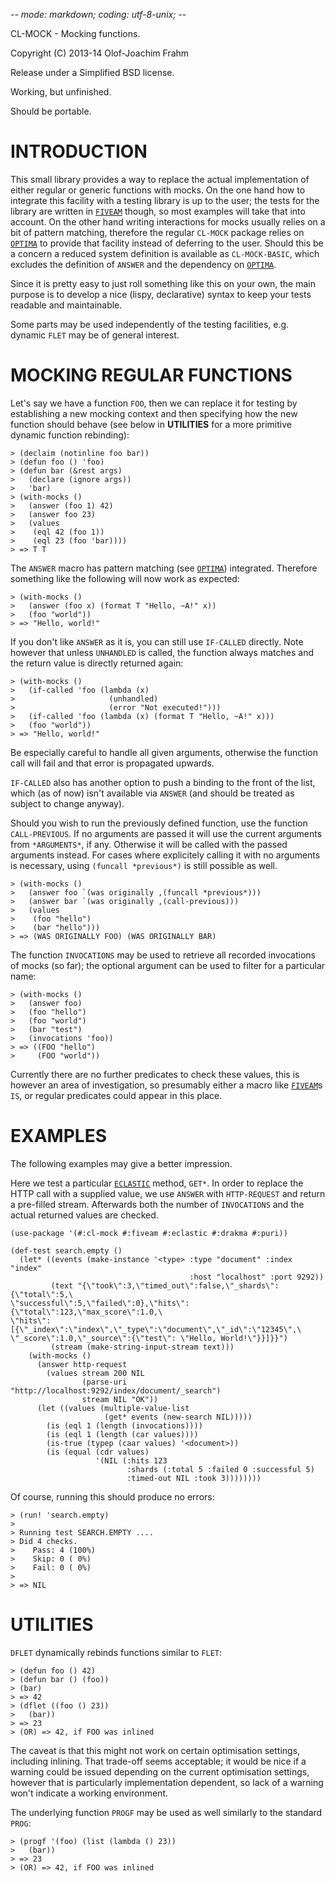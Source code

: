 -*- mode: markdown; coding: utf-8-unix; -*-

CL-MOCK - Mocking functions.

Copyright (C) 2013-14 Olof-Joachim Frahm

Release under a Simplified BSD license.

Working, but unfinished.

Should be portable.


# INTRODUCTION

This small library provides a way to replace the actual implementation
of either regular or generic functions with mocks.  On the one hand how
to integrate this facility with a testing library is up to the user; the
tests for the library are written in [`FIVEAM`][2] though, so most
examples will take that into account.  On the other hand writing
interactions for mocks usually relies on a bit of pattern matching,
therefore the regular `CL-MOCK` package relies on [`OPTIMA`][3] to
provide that facility instead of deferring to the user.  Should this be
a concern a reduced system definition is available as `CL-MOCK-BASIC`,
which excludes the definition of `ANSWER` and the dependency on
[`OPTIMA`][3].

Since it is pretty easy to just roll something like this on your own,
the main purpose is to develop a nice (lispy, declarative) syntax to
keep your tests readable and maintainable.

Some parts may be used independently of the testing facilities,
e.g. dynamic `FLET` may be of general interest.


# MOCKING REGULAR FUNCTIONS

Let's say we have a function `FOO`, then we can replace it for testing
by establishing a new mocking context and then specifying how the new
function should behave (see below in **UTILITIES** for a more primitive
dynamic function rebinding):

    > (declaim (notinline foo bar))
    > (defun foo () 'foo)
    > (defun bar (&rest args)
    >   (declare (ignore args))
    >   'bar)
    > (with-mocks ()
    >   (answer (foo 1) 42)
    >   (answer foo 23)
    >   (values
    >    (eql 42 (foo 1))
    >    (eql 23 (foo 'bar))))
    > => T T

The `ANSWER` macro has pattern matching (see [`OPTIMA`][3]) integrated.
Therefore something like the following will now work as expected:

    > (with-mocks ()
    >   (answer (foo x) (format T "Hello, ~A!" x))
    >   (foo "world"))
    > => "Hello, world!"

If you don't like `ANSWER` as it is, you can still use `IF-CALLED`
directly.  Note however that unless `UNHANDLED` is called, the function
always matches and the return value is directly returned again:

    > (with-mocks ()
    >   (if-called 'foo (lambda (x)
    >                     (unhandled)
    >                     (error "Not executed!")))
    >   (if-called 'foo (lambda (x) (format T "Hello, ~A!" x)))
    >   (foo "world"))
    > => "Hello, world!"

Be especially careful to handle all given arguments, otherwise the
function call will fail and that error is propagated upwards.

`IF-CALLED` also has another option to push a binding to the front of
the list, which (as of now) isn't available via `ANSWER` (and should be
treated as subject to change anyway).

Should you wish to run the previously defined function, use the function
`CALL-PREVIOUS`.  If no arguments are passed it will use the current
arguments from `*ARGUMENTS*`, if any.  Otherwise it will be called with
the passed arguments instead.  For cases where explicitely calling it
with no arguments is necessary, using `(funcall *previous*)` is still
possible as well.

    > (with-mocks ()
    >   (answer foo `(was originally ,(funcall *previous*)))
    >   (answer bar `(was originally ,(call-previous)))
    >   (values
    >    (foo "hello")
    >    (bar "hello")))
    > => (WAS ORIGINALLY FOO) (WAS ORIGINALLY BAR)

The function `INVOCATIONS` may be used to retrieve all recorded
invocations of mocks (so far); the optional argument can be used to
filter for a particular name:

    > (with-mocks ()
    >   (answer foo)
    >   (foo "hello")
    >   (foo "world")
    >   (bar "test")
    >   (invocations 'foo))
    > => ((FOO "hello")
    >     (FOO "world"))

Currently there are no further predicates to check these values, this is
however an area of investigation, so presumably either a macro like
[`FIVEAM`][2]s `IS`, or regular predicates could appear in this place.


# EXAMPLES

The following examples may give a better impression.

Here we test a particular [`ECLASTIC`][4] method, `GET*`.  In order to
replace the HTTP call with a supplied value, we use `ANSWER` with
`HTTP-REQUEST` and return a pre-filled stream.  Afterwards both the
number of `INVOCATIONS` and the actual returned values are checked.

    (use-package '(#:cl-mock #:fiveam #:eclastic #:drakma #:puri))

    (def-test search.empty ()
      (let* ((events (make-instance '<type> :type "document" :index "index"
                                            :host "localhost" :port 9292))
             (text "{\"took\":3,\"timed_out\":false,\"_shards\":{\"total\":5,\
    \"successful\":5,\"failed\":0},\"hits\":{\"total\":123,\"max_score\":1.0,\
    \"hits\":[{\"_index\":\"index\",\"_type\":\"document\",\"_id\":\"12345\",\
    \"_score\":1.0,\"_source\":{\"test\": \"Hello, World!\"}}]}}")
             (stream (make-string-input-stream text)))
        (with-mocks ()
          (answer http-request
            (values stream 200 NIL
                    (parse-uri "http://localhost:9292/index/document/_search")
                    stream NIL "OK"))
          (let ((values (multiple-value-list
                         (get* events (new-search NIL)))))
            (is (eql 1 (length (invocations))))
            (is (eql 1 (length (car values))))
            (is-true (typep (caar values) '<document>))
            (is (equal (cdr values)
                       '(NIL (:hits 123
                              :shards (:total 5 :failed 0 :successful 5)
                              :timed-out NIL :took 3))))))))

Of course, running this should produce no errors:

    > (run! 'search.empty)
    >
    > Running test SEARCH.EMPTY ....
    > Did 4 checks.
    >    Pass: 4 (100%)
    >    Skip: 0 ( 0%)
    >    Fail: 0 ( 0%)
    >
    > => NIL


# UTILITIES

`DFLET` dynamically rebinds functions similar to `FLET`:

    > (defun foo () 42)
    > (defun bar () (foo))
    > (bar)
    > => 42
    > (dflet ((foo () 23))
    >   (bar))
    > => 23
    > (OR) => 42, if FOO was inlined

The caveat is that this might not work on certain optimisation settings,
including inlining.  That trade-off seems acceptable; it would be nice
if a warning could be issued depending on the current optimisation
settings, however that is particularly implementation dependent, so lack
of a warning won't indicate a working environment.

The underlying function `PROGF` may be used as well similarly to the
standard `PROG`:

    > (progf '(foo) (list (lambda () 23))
    >   (bar))
    > => 23
    > (OR) => 42, if FOO was inlined

[1]: http://common-lisp.net/project/closer/closer-mop.html
[2]: http://common-lisp.net/project/fiveam/
[3]: https://github.com/m2ym/optima
[4]: https://github.com/gschjetne/eclastic
